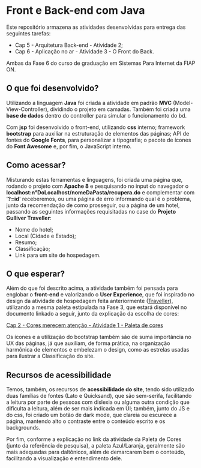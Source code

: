 # Front e Back-end com Java

Este repositório armazena as atividades desenvolvidas para entrega das seguintes tarefas:

- Cap 5 - Arquitetura Back-end - Atividade 2;
- Cap 6 - Aplicação no ar - Atividade 3 - O Front do Back.

Ambas da Fase 6 do curso de graduação em Sistemas Para Internet da FIAP ON.
## O que foi desenvolvido?

Utilizando a linguagem **Java** foi criada a atividade em padrão **MVC** (Model-View-Controller), dividindo o projeto em camadas. Também foi criada uma **base de dados** dentro do controller para simular o funcionamento do bd.

Com **jsp** foi desenvolvido o front-end, utilizando **css** interno; framework **bootstrap** para auxiliar na estruturação de elementos das páginas; API de fontes do **Google Fonts**, para personalizar a tipografia; o pacote de ícones do **Font Awesome** e, por fim, o JavaScript interno. 

## Como acessar?
Misturando estas ferramentas e linguagens, foi criada uma página que, rodando o projeto com **Apache 8** e pesquisando no input do navegador o **localhost:n°DoLocalhost/nomeDaPasta/recupera.do** e complementar com '**?=id**' receberemos, ou uma página de erro informando qual é o problema, junto da recomendação de como prosseguir, ou a página de um hotel, passando as seguintes informações requisitadas no case do **Projeto Gulliver Traveller**:

- Nome do hotel;
- Local (Cidade e Estado);
- Resumo;
- Classificação;
- Link para um site de hospedagem.

## O que esperar?
Além do que foi descrito acima, a atividade também foi pensada para englobar o **front-end** e valorizando o **User Experience**, que foi inspirado no design da atividade de hospedagem feita anteriormente ([Traveller](https://cerulean-salmiakki-6a926c.netlify.app/)), utilizando a mesma paleta estipulada na Fase 3, que estará disponível no documento linkado a seguir, junto da explicação da escolha de cores:

[Cap 2 - Cores merecem atenção - Atividade 1 - Paleta de cores](https://docs.google.com/document/d/1KdRP5OEOKkJVTTkGQnRMWaYlIILow9QrMGsoVA9YCLw/edit?usp=sharing)

Os ícones e a utilização do bootstrap também são de suma importância no UX das páginas, já que auxiliam, de forma prática, na organização harmônica de elementos e embelezam o design, como as estrelas usadas para ilustrar a Classificação do site.

## Recursos de acessibilidade
Temos, também, os recursos de **acessibilidade do site**, tendo sido utilizado duas famílias de fontes (Lato e Quicksand), que são sem-serifa, facilitando a leitura por parte de pessoas com dislexia ou alguma outra condição que dificulta a leitura, além de ser mais indicada em UI; também, junto do JS e do css, foi criado um botão de dark mode, que clareia ou escurece a página, mantendo alto o contraste entre o conteúdo escrito e os backgrounds. 

Por fim, conforme a explicação no link da atividade da Paleta de Cores (junto da referência de pesquisa), a paleta Azul/Laranja, geralmente são mais adequadas para daltônicos, além de demarcarem bem o conteúdo, facilitando a visualização e entendimento dele.

